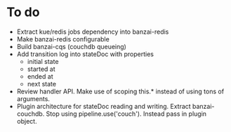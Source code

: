 # To do

* Extract kue/redis jobs dependency into banzai-redis
* Make banzai-redis configurable
* Build banzai-cqs (couchdb queueing)
* Add transition log into stateDoc with properties
  * initial state
  * started at
  * ended at
  * next state
* Review handler API. Make use of scoping this.* instead of using tons of arguments.
* Plugin architecture for stateDoc reading and writing. Extract banzai-couchdb. Stop using pipeline.use('couch'). Instead pass in plugin object.
